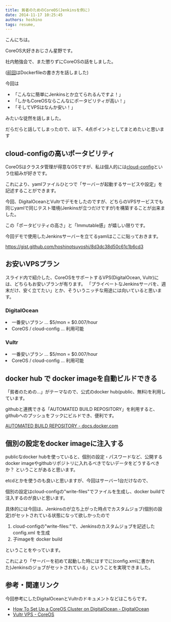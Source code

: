 ```yaml
---
title: 貧者のためのCoreOS(Jenkinsを例に)
date: 2014-11-17 10:25:45
authors: hoshino
tags: resume, 
---
```

こんにちは。

CoreOS大好きおじさん星野です。

社内勉強会で、また懲りずにCoreOSの話をしました。

(<a href="http://tech.feedforce.jp/docker_coreos.html">前回</a>はDockerfileの書き方を話しました)

<!--more-->

今回は
<ul>
	<li>「こんなに簡単にJenkinsとか立てられるんですよ！」</li>
	<li>「しかもCoreOSならこんなにポータビリティが高い！」</li>
	<li>「そしてVPSはなんか安い！」</li>
</ul>
みたいな徒然を話しました。

<script async class="speakerdeck-embed" data-id="92a85c504c84013292632a533d39c347" data-ratio="1.77777777777778" src="//speakerdeck.com/assets/embed.js"></script>

だらだらと話してしまったので、以下、4点ポイントとしてまとめたいと思います
<h2>cloud-configの高いポータビリティ</h2>
CoreOSはクラスタ管理が得意なOSですが、私は個人的には<a href="https://coreos.com/docs/cluster-management/setup/cloudinit-cloud-config/">cloud-config</a>という仕組みが好きです。

これにより、yamlファイルひとつで「サーバーが起動するサービスや設定」を記述することができます。

今回、DigitalOceanとVultrでデモをしたのですが、どちらのVPSサービスでも同じyamlで同じテスト環境(Jenkinsが立つだけですが)を構築することが出来ました。

この「ポータビリティの高さ」と「Immutable感」が嬉しい限りです。

今回デモで使用したJenkinsサーバーを立てるyamlはここに貼っておきます。

<a href="https://gist.github.com/hoshinotsuyoshi/8d3dc38d50c61c1b6cd3">https://gist.github.com/hoshinotsuyoshi/8d3dc38d50c61c1b6cd3</a>
<h2>お安いVPSプラン</h2>
スライド内で紹介した、CoreOSをサポートするVPS(DigitalOcean, Vultr)には、どちらもお安いプランが有ります。
「プライベートなJenkinsサーバを、週末だけ、安く立てたい」とか、そういうニッチな用途には向いていると思います。
<h3>DigitalOcean</h3>
<li>一番安いプラン …  $5/mon = $0.007/hour</li>
<li>CoreOS / cloud-config …  利用可能</li>
<h3>Vultr</h3>
<li>一番安いプラン …  $5/mon = $0.007/hour</li>
<li>CoreOS / cloud-config …  利用可能</li>

<h2>docker hub で docker imageを自動ビルドできる</h2>
「貧者のための…」がテーマなので、公式のdocker hub(public、無料)を利用しています。

githubと連携できる「AUTOMATED BUILD REPOSITORY」を利用すると、githubへのプッシュをフックにビルドでき、便利です。

<a href="https://docs.docker.com/docker-hub/builds/">AUTOMATED BUILD REPOSITORY - docs.docker.com</a>
<h2>個別の設定をdocker imageに注入する</h2>
publicなdocker hubを使っていると、個別の設定・パスワードなど、公開するdocker imageやgithubリポジトリに入れるべきでないデータをどうするべきか？ ということがあると思います。

etcdとかを使うのも良いと思いますが、今回はサーバー1台だけなので、

個別の設定はcloud-configの"write-files"でファイルを生成し、docker buildで注入するのが良いと思います。

具体的には今回は、Jenkinsのが立ち上がった時点でカスタムジョブ(個別の設定)がセットされている状態になって欲しかったので
<ol type="1">
<li>cloud-configの"write-files:"で、Jenkinsのカスタムジョブを記述したconfig.xml を生成</li>
<li>子imageを docker build</li>
</ol>
ということをやっています。

これにより「サーバーを初めて起動した時にはすでに(config.xmlに書かれた)Jenkinsのジョブがセットされている」ということを実現できました。
<h2>参考・関連リンク</h2>
今回参考にしたDigitalOceanとVultrのドキュメントなどはこちらです。
<ul>
	<li><a href="https://www.digitalocean.com/community/tutorials/how-to-set-up-a-coreos-cluster-on-digitalocean">How To Set Up a CoreOS Cluster on DigitalOcean - DigitalOcean</a></li>
	<li><a href="https://coreos.com/docs/running-coreos/cloud-providers/vultr/">Vultr VPS - CoreOS</a></li>
</ul>